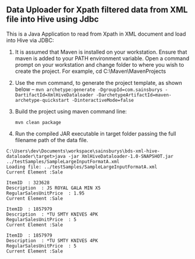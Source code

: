 ## Data Uploader for Xpath filtered data from XML file into Hive using Jdbc


This is a Java Application to read from Xpath in XML document and load into Hive via JDBC:

1. It is assumed that Maven is installed on your workstation. Ensure that maven is added to your PATH environment variable. Open a command prompt on your workstation and change folder to where you wish to create the project. For example, cd C:\Maven\MavenProjects

2. Use the mvn command, to generate the project template, as shown below –
```mvn archetype:generate -DgroupId=com.sainsburys -DartifactId=XmlHiveDataloader -DarchetypeArtifactId=maven-archetype-quickstart -DinteractiveMode=false```

3. Build the project using maven command line:
    ```
    mvn clean package
    ```

4. Run the compiled JAR executable in target folder passing the full filename path of the data file.

```
C:\Users\dev\Documents\workspace\sainsburys\bds-xml-hive-dataloader\target>java -jar XmlHiveDataloader-1.0-SNAPSHOT.jar ../testSamples/SampleLargeInputFormatA.xml
Loading file: ../testSamples/SampleLargeInputFormatA.xml
Current Element :Sale

ItemID  : 323628
Description  : JS ROYAL GALA MIN X5
RegularSalesUnitPrice  : 1.95
Current Element :Sale

ItemID  : 1857979
Description  : *TU SMTY KNIVES 4PK
RegularSalesUnitPrice  : 5
Current Element :Sale

ItemID  : 1857979
Description  : *TU SMTY KNIVES 4PK
RegularSalesUnitPrice  : 5
Current Element :Sale
```